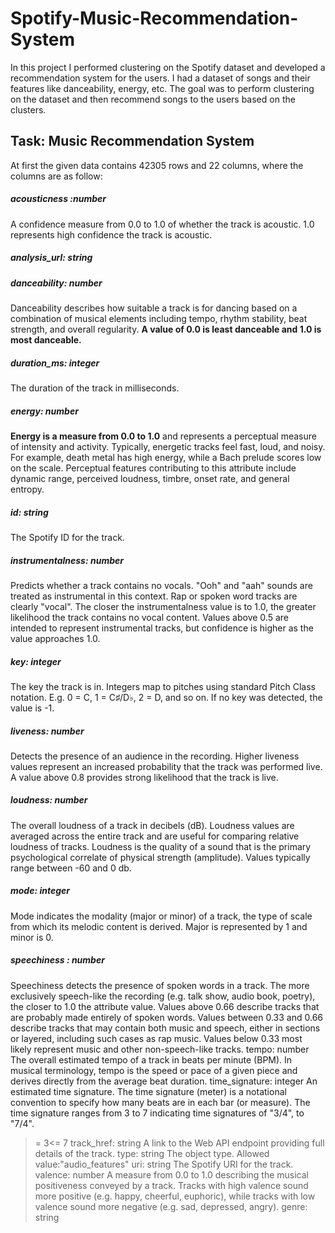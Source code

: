 # Spotify-Music-Recommendation-System
In this project I performed clustering on the Spotify dataset and developed a recommendation system for the users. I had a dataset of songs and their features like danceability, energy, etc. The goal was to perform clustering on the dataset and then recommend songs to the users based on the clusters.

## Task: Music Recommendation System

At first the given data contains 42305 rows and 22 columns, where
the columns are as follow:

##### **acousticness** :number<float>

A confidence measure from 0.0 to 1.0 of whether the track is acoustic. 1.0 represents high confidence the track is acoustic.

##### **analysis_url**: string

##### **danceability**: number<float>

Danceability describes how suitable a track is for dancing based on a combination of musical elements including tempo, rhythm stability, beat strength, and overall regularity. **A value of 0.0 is least danceable and 1.0 is most danceable.**

##### **duration_ms**: integer

The duration of the track in milliseconds.

##### **energy**: number<float>

**Energy is a measure from 0.0 to 1.0** and represents a perceptual measure of intensity and activity. Typically, energetic tracks feel fast, loud, and noisy. For example, death metal has high energy, while a Bach prelude scores low on the scale.
Perceptual features contributing to this attribute include dynamic range, perceived loudness, timbre, onset rate, and general entropy.

##### **id**: string

The Spotify ID for the track.

##### **instrumentalness**: number<float>

Predicts whether a track contains no vocals. "Ooh" and "aah" sounds are treated as instrumental in this context. Rap or spoken word tracks are clearly "vocal". The closer the instrumentalness value is to 1.0, the greater likelihood the track contains no vocal content. Values above 0.5 are intended to represent instrumental tracks, but confidence is higher as the value approaches 1.0.

##### **key**: integer

The key the track is in. Integers map to pitches using standard Pitch Class notation. E.g. 0 = C, 1 = C♯/D♭, 2 = D, and so on. If no key was detected, the value is -1.

##### **liveness**: number<float>

Detects the presence of an audience in the recording. Higher liveness values represent an increased probability that the track was performed live. A value above 0.8 provides strong likelihood that the track is live.

##### **loudness**: number<float>

The overall loudness of a track in decibels (dB). Loudness values are averaged across the entire track and are useful for comparing relative loudness of tracks. Loudness is the quality of a sound that is the primary psychological correlate of physical strength (amplitude). Values typically range between -60 and 0 db.

##### **mode**: integer

Mode indicates the modality (major or minor) of a track, the type of scale from which its melodic content is derived. Major is represented by 1 and minor is 0.

##### **speechiness** : number<float>
Speechiness detects the presence of spoken words in a track. The more exclusively speech-like the recording (e.g. talk show,
audio book, poetry), the closer to 1.0 the attribute value. Values above 0.66 describe tracks that are probably made entirely of
spoken words. Values between 0.33 and 0.66 describe tracks that may contain both music and speech, either in sections or
layered, including such cases as rap music. Values below 0.33 most likely represent music and other non-speech-like tracks.
tempo: number<float>
The overall estimated tempo of a track in beats per minute (BPM). In musical terminology, tempo is the speed or pace of a
given piece and derives directly from the average beat duration.
time_signature: integer
An estimated time signature. The time signature (meter) is a notational convention to specify how many beats are in each bar
(or measure). The time signature ranges from 3 to 7 indicating time signatures of "3/4", to "7/4".
>= 3<= 7
track_href: string
A link to the Web API endpoint providing full details of the track.
type: string
The object type.
Allowed value:"audio_features"
uri: string
The Spotify URI for the track.
valence: number<float>
A measure from 0.0 to 1.0 describing the musical positiveness conveyed by a track. Tracks with high valence sound
more positive (e.g. happy, cheerful, euphoric), while tracks with low valence sound more negative (e.g. sad, depressed,
angry).
genre: string

